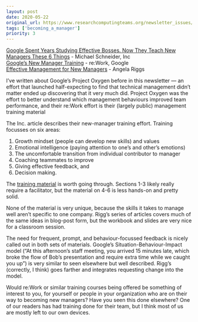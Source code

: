 ```yaml
---
layout: post
date: 2020-05-22
original_url: https://www.researchcomputingteams.org/newsletter_issues/0025
tags: ['becoming_a_manager']
priority: 3
---
```


<!-- markdownlint-disable MD033 -->
<!-- markdownlint-disable MD041 -->
<!-- markdownlint-disable MD049 -->

[Google Spent Years Studying Effective Bosses. Now They Teach New Managers These 6 Things](https://www.inc.com/michael-schneider/analysis-10000-reports-told-google-to-train-new-managers-6-areas.html) - Michael Schneider, Inc<br/>
[Google’s New Manager Training](https://rework.withgoogle.com/guides/managers-develop-and-support-managers/steps/review-googles-new-manager-training/) - re:Work, Google<br/>
[Effective Management for New Managers](https://angelariggs.github.io/articles/effective-management) - Angela Riggs<br/>

I’ve written about Google’s Project Oxygen before in this newsletter — an effort that launched half-expecting to find that technical management didn’t matter ended up discovering that it very much did.  Project Oxygen was the effort to better understand which management behaviours improved team performance, and their re:Work effort is their (largely public) management training material

The Inc. article describes their new-manager training effort. Training focusses on six areas:

1. Growth mindset (people can develop new skills) and values
2. Emotional intelligence (paying attention to one’s and other’s emotions)
3. The uncomfortable transition from individual contributor to manager
4. Coaching teammates to improve
5. Giving effective feedback, and
6. Decision making.

The [training material](https://rework.withgoogle.com/guides/managers-develop-and-support-managers/steps/review-googles-new-manager-training/) is worth going through. Sections 1-3 likely really require a facilitator, but the material on 4-6 is less hands-on and pretty solid.

None of the material is very unique, because the skills it takes to manage well aren’t specific to one company.  Rigg’s series of articles covers much of the same ideas in blog-post form, but the workbook and slides are very nice for a classroom session.

The need for frequent, prompt, and behaviour-focussed feedback is nicely called out in both sets of materials.  Google’s Situation-Behaviour-Impact model (“At this afternoon’s staff meeting, you arrived 15 minutes late, which broke the flow of Bob’s presentation and require extra time while we caught you up”) is very similar to seen elsewhere but well described.  Rigg’s (correctly, I think) goes farther and integrates requesting change into the model.

Would re:Work or similar training courses being offered be something of interest to you, for yourself or people in your organization who are on their way to becoming new managers?  Have you seen this done elsewhere?  One of our readers has had training done for their team, but I think most of us are mostly left to our own devices.
